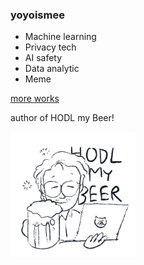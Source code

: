 ### yoyoismee
- Machine learning
- Privacy tech
- AI safety
- Data analytic
- Meme

[more works](https://www.tetrationlab.com/)


author of HODL my Beer!

<img src="Hodl_profile.jpeg" width="200">

<!--
**yoyoismee/yoyoismee** is a ✨ _special_ ✨ repository because its `README.md` (this file) appears on your GitHub profile.

Here are some ideas to get you started:

- 🔭 I’m currently working on ...
- 🌱 I’m currently learning ...
- 👯 I’m looking to collaborate on ...
- 🤔 I’m looking for help with ...
- 💬 Ask me about ...
- 📫 How to reach me: ...
- 😄 Pronouns: ...
- ⚡ Fun fact: ...
-->
